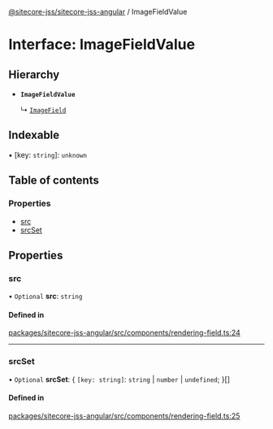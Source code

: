 [@sitecore-jss/sitecore-jss-angular](../README.md) / ImageFieldValue

# Interface: ImageFieldValue

## Hierarchy

- **`ImageFieldValue`**

  ↳ [`ImageField`](ImageField.md)

## Indexable

▪ [key: `string`]: `unknown`

## Table of contents

### Properties

- [src](ImageFieldValue.md#src)
- [srcSet](ImageFieldValue.md#srcset)

## Properties

### src

• `Optional` **src**: `string`

#### Defined in

[packages/sitecore-jss-angular/src/components/rendering-field.ts:24](https://github.com/Sitecore/jss/blob/dd36bab3e/packages/sitecore-jss-angular/src/components/rendering-field.ts#L24)

___

### srcSet

• `Optional` **srcSet**: \{ `[key: string]`: `string` \| `number` \| `undefined`;  }[]

#### Defined in

[packages/sitecore-jss-angular/src/components/rendering-field.ts:25](https://github.com/Sitecore/jss/blob/dd36bab3e/packages/sitecore-jss-angular/src/components/rendering-field.ts#L25)
